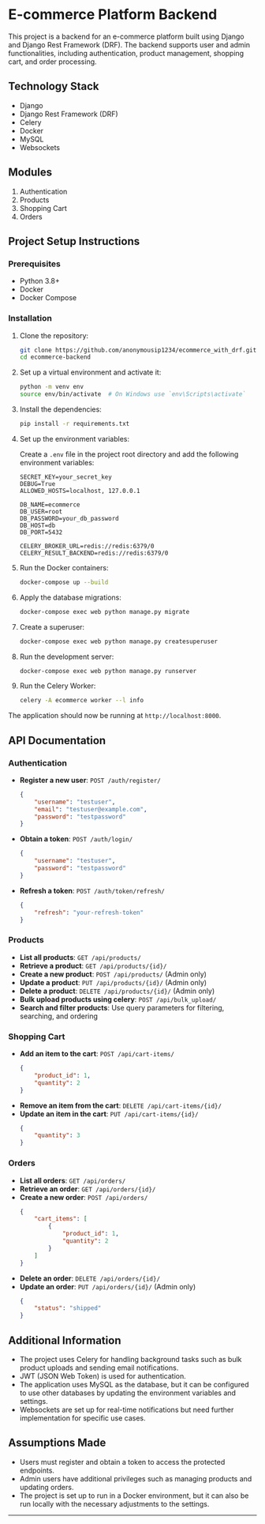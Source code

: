 # E-commerce Platform Backend

This project is a backend for an e-commerce platform built using Django and Django Rest Framework (DRF). The backend supports user and admin functionalities, including authentication, product management, shopping cart, and order processing.

## Technology Stack

- Django
- Django Rest Framework (DRF)
- Celery
- Docker
- MySQL
- Websockets

## Modules

1. Authentication
2. Products
3. Shopping Cart
4. Orders

## Project Setup Instructions

### Prerequisites

- Python 3.8+
- Docker
- Docker Compose

### Installation

1. Clone the repository:

    ```bash
    git clone https://github.com/anonymousip1234/ecommerce_with_drf.git
    cd ecommerce-backend
    ```

2. Set up a virtual environment and activate it:

    ```bash
    python -m venv env
    source env/bin/activate  # On Windows use `env\Scripts\activate`
    ```

3. Install the dependencies:

    ```bash
    pip install -r requirements.txt
    ```

4. Set up the environment variables:

    Create a `.env` file in the project root directory and add the following environment variables:

    ```env
    SECRET_KEY=your_secret_key
    DEBUG=True
    ALLOWED_HOSTS=localhost, 127.0.0.1

    DB_NAME=ecommerce
    DB_USER=root
    DB_PASSWORD=your_db_password
    DB_HOST=db
    DB_PORT=5432

    CELERY_BROKER_URL=redis://redis:6379/0
    CELERY_RESULT_BACKEND=redis://redis:6379/0
    ```

5. Run the Docker containers:

    ```bash
    docker-compose up --build
    ```

6. Apply the database migrations:

    ```bash
    docker-compose exec web python manage.py migrate
    ```

7. Create a superuser:

    ```bash
    docker-compose exec web python manage.py createsuperuser
    ```

8. Run the development server:

    ```bash
    docker-compose exec web python manage.py runserver
    ```

9. Run the Celery Worker:

    ```bash
    celery -A ecommerce worker --l info
    ```

The application should now be running at `http://localhost:8000`.

## API Documentation

### Authentication

- **Register a new user**: `POST /auth/register/`
    ```json
    {
        "username": "testuser",
        "email": "testuser@example.com",
        "password": "testpassword"
    }
    ```

- **Obtain a token**: `POST /auth/login/`
    ```json
    {
        "username": "testuser",
        "password": "testpassword"
    }
    ```

- **Refresh a token**: `POST /auth/token/refresh/`
    ```json
    {
        "refresh": "your-refresh-token"
    }
    ```

### Products

- **List all products**: `GET /api/products/`
- **Retrieve a product**: `GET /api/products/{id}/`
- **Create a new product**: `POST /api/products/` (Admin only)
- **Update a product**: `PUT /api/products/{id}/` (Admin only)
- **Delete a product**: `DELETE /api/products/{id}/` (Admin only)
- **Bulk upload products using celery**: `POST /api/bulk_upload/`
- **Search and filter products**: Use query parameters for filtering, searching, and ordering

### Shopping Cart

- **Add an item to the cart**: `POST /api/cart-items/`
    ```json
    {
        "product_id": 1,
        "quantity": 2
    }
    ```
- **Remove an item from the cart**: `DELETE /api/cart-items/{id}/`
- **Update an item in the cart**: `PUT /api/cart-items/{id}/`
    ```json
    {
        "quantity": 3
    }
    ```


### Orders

- **List all orders**: `GET /api/orders/`
- **Retrieve an order**: `GET /api/orders/{id}/`
- **Create a new order**: `POST /api/orders/`
    ```json
    {
        "cart_items": [
            {
                "product_id": 1,
                "quantity": 2
            }
        ]
    }
    ```
- **Delete an order**: `DELETE /api/orders/{id}/`
- **Update an order**: `PUT /api/orders/{id}/` (Admin only)
    ```json
    {
        "status": "shipped"
    }
    ```

## Additional Information

- The project uses Celery for handling background tasks such as bulk product uploads and sending email notifications.
- JWT (JSON Web Token) is used for authentication.
- The application uses MySQL as the database, but it can be configured to use other databases by updating the environment variables and settings.
- Websockets are set up for real-time notifications but need further implementation for specific use cases.

## Assumptions Made

- Users must register and obtain a token to access the protected endpoints.
- Admin users have additional privileges such as managing products and updating orders.
- The project is set up to run in a Docker environment, but it can also be run locally with the necessary adjustments to the settings.

---
